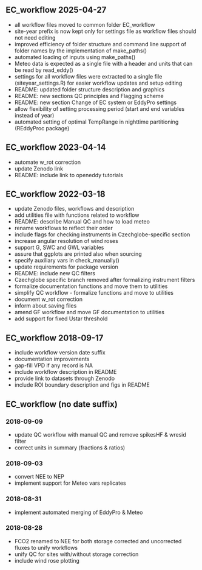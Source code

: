 ## EC_workflow 2025-04-27

-   all workflow files moved to common folder EC_workflow
-   site-year prefix is now kept only for settings file as workflow files should
    not need editing
-   improved efficiency of folder structure and command line support of
    folder names by the implementation of make_paths()
-   automated loading of inputs using make_paths()
-   Meteo data is expected as a single file with a header and units that can be 
    read by read_eddy() 
-   settings for all workflow files were extracted to a single file
    (siteyear_settings.R) for easier workflow updates and setup editing
-   README: updated folder structure description and graphics
-   README: new sections QC principles and Flagging scheme
-   README: new section Change of EC system or EddyPro settings
-   allow flexibility of setting processing period (start and end
    variables instead of year)
-   automated setting of optimal TempRange in nighttime partitioning
    (REddyProc package)

## EC_workflow 2023-04-14

-   automate w_rot correction
-   update Zenodo link
-   README: include link to openeddy tutorials

## EC_workflow 2022-03-18

-   update Zenodo files, workflows and description
-   add utilities file with functions related to workflow
-   README: describe Manual QC and how to load meteo
-   rename workflows to reflect their order
-   include flags for checking instruments in Czechglobe-specific
    section
-   increase angular resolution of wind roses
-   support G, SWC and GWL variables
-   assure that ggplots are printed also when sourcing
-   specify auxiliary vars in check_manually()
-   update requirements for package version
-   README: include new QC filters
-   Czechglobe specific branch removed after formalizing instrument
    filters
-   formalize documentation functions and move them to utilities
-   simplify QC workflow - formalize functions and move to utilities
-   document w_rot correction
-   inform about saving files
-   amend GF workflow and move GF documentation to utilities
-   add support for fixed Ustar threshold

## EC_workflow 2018-09-17

-   include workflow version date suffix
-   documentation improvements
-   gap-fill VPD if any record is NA
-   include workflow description in README
-   provide link to datasets through Zenodo
-   include ROI boundary description and figs in README

## EC_workflow (no date suffix)

### 2018-09-09

-   update QC workflow with manual QC and remove spikesHF & wresid
    filter
-   correct units in summary (fractions & ratios)

### 2018-09-03

-   convert NEE to NEP
-   implement support for Meteo vars replicates

### 2018-08-31

-   implement automated merging of EddyPro & Meteo

### 2018-08-28

-   FCO2 renamed to NEE for both storage corrected and uncorrected
    fluxes to unify workflows
-   unify QC for sites with/without storage correction
-   include wind rose plotting
